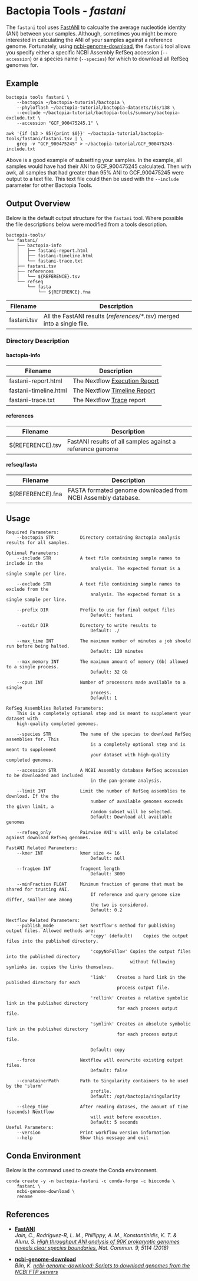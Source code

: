 # Bactopia Tools - *fastani*
The `fastani` tool uses [FastANI](https://github.com/ParBLiSS/FastANI) to calcualte 
the average nucleotide identity (ANI) between your samples. Although, sometimes you
might be more interested in calculating the ANI of your samples against a reference
genome. Fortunately, using [ncbi-genome-download](https://github.com/kblin/ncbi-genome-download), 
the `fastani` tool allows you  specify either a specific NCBI Assembly RefSeq 
accession (`--accession`) or a species name (`--species`) for which to download 
all RefSeq genomes for.

## Example
```
bactopia tools fastani \
    --bactopia ~/bactopia-tutorial/bactopia \
    --phyloflash ~/bactopia-tutorial/bactopia-datasets/16s/138 \
    --exclude ~/bactopia-tutorial/bactopia-tools/summary/bactopia-exclude.txt \
    --accession "GCF_900475245.1" \

awk '{if ($3 > 95){print $0}}' ~/bactopia-tutorial/bactopia-tools/fastani/fastani.tsv | \
    grep -v "GCF_900475245" > ~/bactopia-tutorial/GCF_900475245-include.txt
```

Above is a good example of subsetting your samples. In the example, all samples would
have had their ANI to GCF_900475245 calculated. Then with awk, all samples that had 
greater than 95% ANI to GCF_900475245 were output to a text file. This text file could 
then be used with the `--include` parameter for other Bactopia Tools.

## Output Overview
Below is the default output structure for the `fastani` tool. Where possible the 
file descriptions below were modified from a tools description.

```
bactopia-tools/
└── fastani/
    ├── bactopia-info
    │   ├── fastani-report.html
    │   ├── fastani-timeline.html
    │   └── fastani-trace.txt
    ├── fastani.tsv
    ├── references
    │   └── ${REFERENCE}.tsv
    └── refseq
        └── fasta
            └── ${REFERENCE}.fna
```

| Filename | Description |
|-----------|-------------|
| fastani.tsv | All the FastANI results (_references/*.tsv_) merged into a single file.  |


### Directory Description
#### bactopia-info
| Filename | Description |
|----------|-------------|
| fastani-report.html | The Nextflow [Execution Report](https://www.nextflow.io/docs/latest/tracing.html#execution-report) |
| fastani-timeline.html | The Nextflow [Timeline Report](https://www.nextflow.io/docs/latest/tracing.html#timeline-report) |
| fastani-trace.txt | The Nextflow [Trace](https://www.nextflow.io/docs/latest/tracing.html#trace-report) report |

#### references
| Filename | Description |
|----------|-------------|
| ${REFERENCE}.tsv | FastANI results of all samples against a reference genome |

#### refseq/fasta
| Filename | Description |
|----------|-------------|
| ${REFERENCE}.fna | FASTA formated genome downloaded from NCBI Assembly database. |


## Usage
```
Required Parameters:
    --bactopia STR          Directory containing Bactopia analysis results for all samples.

Optional Parameters:
    --include STR           A text file containing sample names to include in the
                                analysis. The expected format is a single sample per line.

    --exclude STR           A text file containing sample names to exclude from the
                                analysis. The expected format is a single sample per line.

    --prefix DIR            Prefix to use for final output files
                                Default: fastani

    --outdir DIR            Directory to write results to
                                Default: ./

    --max_time INT          The maximum number of minutes a job should run before being halted.
                                Default: 120 minutes

    --max_memory INT        The maximum amount of memory (Gb) allowed to a single process.
                                Default: 32 Gb

    --cpus INT              Number of processors made available to a single
                                process.
                                Default: 1

RefSeq Assemblies Related Parameters:
    This is a completely optional step and is meant to supplement your dataset with
    high-quality completed genomes.

    --species STR           The name of the species to download RefSeq assemblies for. This
                                is a completely optional step and is meant to supplement
                                your dataset with high-quality completed genomes.

    --accession STR         A NCBI Assembly database RefSeq accession to be downloaded and included
                                in the pan-genome analysis.

    --limit INT             Limit the number of RefSeq assemblies to download. If the the
                                number of available genomes exceeds the given limit, a 
                                random subset will be selected.
                                Default: Download all available genomes

    --refseq_only           Pairwise ANI's will only be calulated against download RefSeq genomes.

FastANI Related Parameters:
    --kmer INT              kmer size <= 16
                                Default: null

    --fragLen INT           fragment length
                                Default: 3000

    --minFraction FLOAT     Minimum fraction of genome that must be shared for trusting ANI.
                                If reference and query genome size differ, smaller one among
                                the two is considered.
                                Default: 0.2

Nextflow Related Parameters:
    --publish_mode          Set Nextflow's method for publishing output files. Allowed methods are:
                                'copy' (default)    Copies the output files into the published directory.

                                'copyNoFollow' Copies the output files into the published directory
                                               without following symlinks ie. copies the links themselves.

                                'link'    Creates a hard link in the published directory for each
                                          process output file.

                                'rellink' Creates a relative symbolic link in the published directory
                                          for each process output file.

                                'symlink' Creates an absolute symbolic link in the published directory
                                          for each process output file.

                                Default: copy

    --force                 Nextflow will overwrite existing output files.
                                Default: false

    --conatainerPath        Path to Singularity containers to be used by the 'slurm'
                                profile.
                                Default: /opt/bactopia/singularity

    --sleep_time            After reading datases, the amount of time (seconds) Nextflow
                                will wait before execution.
                                Default: 5 seconds
Useful Parameters:
    --version               Print workflow version information
    --help                  Show this message and exit
```

## Conda Environment
Below is the command used to create the Conda environment.
```
conda create -y -n bactopia-fastani -c conda-forge -c bioconda \
    fastani \
    ncbi-genome-download \
    rename 
```

## References
* __[FastANI](https://github.com/ParBLiSS/FastANI)__  
_Jain, C., Rodriguez-R, L. M., Phillippy, A. M., Konstantinidis, K. T. & Aluru, S. 
[High throughput ANI analysis of 90K prokaryotic genomes reveals clear species boundaries.](http://dx.doi.org/10.1038/s41467-018-07641-9)
 Nat. Commun. 9, 5114 (2018)_  

* __[ncbi-genome-download](https://github.com/kblin/ncbi-genome-download)__  
_Blin, K. [ncbi-genome-download: Scripts to download genomes from the NCBI FTP 
servers](https://github.com/kblin/ncbi-genome-download)_  
